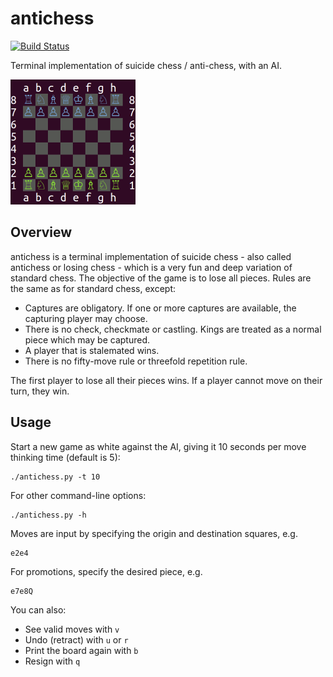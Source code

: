 # antichess
[![Build Status](https://travis-ci.org/sdl1/antichess.svg?branch=master)](https://travis-ci.org/sdl1/antichess)

Terminal implementation of suicide chess / anti-chess, with an AI.

<img src="img/antichess.png" alt="antichess" width="200"/>

## Overview

antichess is a terminal implementation of suicide chess - also called antichess or losing chess - which is a very fun and deep variation of standard chess. The objective of the game is to lose all pieces. Rules are the same as for standard chess, except:

* Captures are obligatory. If one or more captures are available, the capturing player may choose.
* There is no check, checkmate or castling. Kings are treated as a normal piece which may be captured.
* A player that is stalemated wins.
* There is no fifty-move rule or threefold repetition rule.

The first player to lose all their pieces wins. If a player cannot move on their turn, they win.

## Usage

Start a new game as white against the AI, giving it 10 seconds per move thinking time (default is 5):
```shell
./antichess.py -t 10
```

For other command-line options:
```shell
./antichess.py -h
```

Moves are input by specifying the origin and destination squares, e.g.
```shell
e2e4
```
For promotions, specify the desired piece, e.g.
```shell
e7e8Q
```
You can also:

* See valid moves with `v`
* Undo (retract) with `u` or `r`
* Print the board again with `b`
* Resign with `q`
